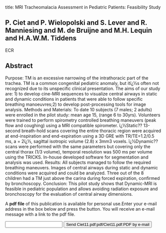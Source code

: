 title: MRI Tracheomalacia Assessment in Pediatric Patients: Feasibility Study

## P. Ciet and P. Wielopolski and S. Lever and R. Manniesing and M. de Bruijne and M.H. Lequin and H.A.W.M. Tiddens
ECR


## Abstract
Purpose: TM is an excessive narrowing of the intrathoracic part of the trachea. TM is a common congenital pediatric anomaly, but itï¿½s often not recognized due to its unspecific clinical presentation. The aims of our study are: 1) to develop cine-MRI sequences to visualize central airways in static and dynamic conditions in patients that were able to follow specific breathing manoeuvres;2) to develop post-processing tools for image analysis. Methods and Materials: To date 10 subjects (7 males; 2 adults) were enrolled in the pilot study: mean age 15, (range 6 to 30yrs). Volunteers were trained to perform spirometry controlled breathing maneuvers (peak flow and coughing) using a MRI compatible spirometer. ï¿½Static?? 13-second breath-hold scans covering the entire thoracic region were acquired at end-inspiration and end-expiration using a 3D GRE with TR/TE=1.2/0.5 ms, a = 2ï¿½, sagittal isotropic volume (2.8) x 3mm3 voxels. ï¿½Dynamic?? scans were performed with the same parameters but covering only the central thorax (1/3 volume), temporal resolution was 500 ms per volume using the TRICKS. In-house developed software for segmentation and analysis was used. Results: All subjects managed to follow the required breathing maneuvers. Images of central airways during static and dynamic conditions were acquired and could be analyzed. Three out of the 8 children had a TM just above the carina during forced expiration, confirmed by bronchoscopy. Conclusion: This pilot study shows that Dynamic-MRI is feasible in pediatric population and allows avoiding radiation exposure and bronchoscopy for the evaluation of central airway dimensions.

A <b>pdf file</b> of this publication is available for personal use.Enter your e-mail address in the box below and press the button. You will receive an e-mail message with a link to the pdf file.
<form action="sender.php">  <input type="text" name="email">  <input type="submit" value="Send Ciet11.pdf:pdf/Ciet11.pdf:PDF by e-mail"></form>